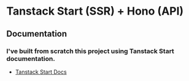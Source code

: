 # Tanstack Start (SSR) + Hono (API)

## Documentation

### I've built from scratch this project using Tanstack Start documentation.

- [Tanstack Start Docs](https://tanstack.com/router/latest/docs/framework/react/start/build-from-scratch)
